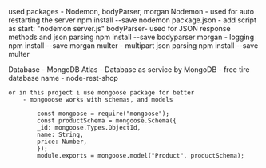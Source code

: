 used packages - Nodemon, bodyParser, morgan 
    Nodemon - used for auto restarting the server
        npm install --save nodemon 
            package.json - add script as start: "nodemon server.js"
    bodyParser- used for JSON response methods and json parsing 
        npm install --save bodyparser
    morgan - logging 
        npm install --save morgan
    multer - multipart json parsing
        npm install --save multer

Database - MongoDB Atlas - Database as service by MongoDB - free tire 
    database name - node-rest-shop 

    or in this project i use mongoose package for better 
        - mongooose works with schemas, and models

            const mongoose = require("mongoose");
            const productSchema = mongoose.Schema({
            _id: mongoose.Types.ObjectId,
            name: String,
            price: Number,
            });
            module.exports = mongoose.model("Product", productSchema);
